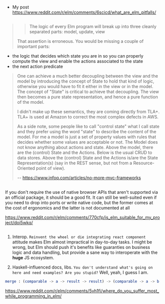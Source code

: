 - My post https://www.reddit.com/r/elm/comments/6scicd/what_are_elm_pitfalls/

##

>>The logic of every Elm program will break up into three cleanly separated parts: model, update, view
>
>That assertion is erroneous. You would be missing a couple of important parts:
- the logic that decides which state you are in so you can properly compute the view and enable the actions associated to the state 
- the next action predicate
>
>One can achieve a much better decoupling between the view and the model by introducing the concept of State to hold that kind of logic, otherwise you would have to fit it either in the view or in the model. The concept of "State" is critical to achieve that decoupling. The view then becomes a pure state representation, and hence a pure function of the model.
>
>I didn't make up these semantics, they are coming directly from TLA+. TLA+ is used at Amazon to correct the most complex defects in AWS. 
>
>As a side note, some people like to call "control state" what I call state and they prefer using the word "state" to describe the content of the model. For me a model is just a set of property values with rules that decides whether some values are acceptable or not. The Model does not know anything about actions and state. Above the model, there are the (control) State and the Actions. Below is the usual CRUD to data stores. Above the (control) State and the Actions is/are the State Representation(s) (say in the REST sense, but not from a Resource-Oriented point of view).
>
>-- https://www.infoq.com/articles/no-more-mvc-frameworks

##

If you don't require the use of native browser APIs that aren't supported via an official package, it should be a good fit. It can still be well-suited even if you need to drop into ports or write native code, but the former comes at the cost of ergonomics and the latter is not documented at all

https://www.reddit.com/r/elm/comments/770cfp/is_elm_suitable_for_my_project/doi5wkq/

##

1. Interop. `Reinvent the wheel or die integrating react component` attitude makes Elm almost impractical in day-to-day tasks. I might be wrong, but Elm should push it's benefits like guaranties on business logic and data handling, but provide a sane way to interoperate with the **huge** JS ecosystem.

2. Haskell-influenced docs, libs. `You don't understand what's going on here and need examples? Are you stupid?` Well, yeah, I guess I am.

```elm
merge : (comparable -> a -> result -> result) -> (comparable -> a -> b -> result -> result) -> (comparable -> b -> result -> result) -> Dict comparable a -> Dict comparable b -> result -> result
```

https://www.reddit.com/r/elm/comments/5vh1fi/where_do_you_suffer_most_while_programming_in_elm/
